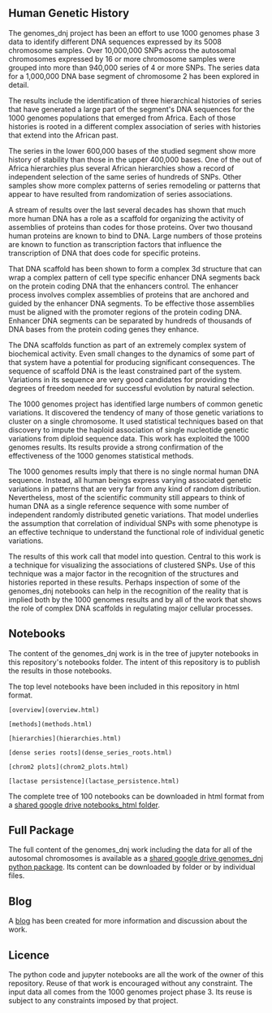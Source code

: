 ## Human Genetic History

The genomes_dnj project has been an effort to use 1000 genomes phase 3 data to identify different DNA sequences expressed by its 5008 chromosome samples. Over 10,000,000 SNPs across the autosomal chromosomes expressed by 16 or more chromosome samples were grouped into more than 940,000 series of 4 or more SNPs. The series data for a 1,000,000 DNA base segment of chromosome 2 has been explored in detail.

The results include the identification of three hierarchical histories of series that have generated a large part of the segment's DNA sequences for the 1000 genomes populations that emerged from Africa. Each of those histories is rooted in a different complex association of series with histories that extend into the African past.

The series in the lower 600,000 bases of the studied segment show more history of stability than those in the upper 400,000 bases. One of the out of Africa hierarchies plus several African hierarchies show a record of independent selection of the same series of hundreds of SNPs. Other samples show more complex patterns of series remodeling or patterns that appear to have resulted from randomization of series associations.

A stream of results over the last several decades has shown that much more human DNA has a role as a scaffold for organizing the activity of assemblies of proteins than codes for those proteins. Over two thousand human proteins are known to bind to DNA. Large numbers of those proteins are known to function as transcription factors that influence the transcription of DNA that does code for specific proteins.

That DNA scaffold has been shown to form a complex 3d structure that can wrap a complex pattern of cell type specific enhancer DNA segments back on the protein coding DNA that the enhancers control. The enhancer process involves complex assemblies of proteins that are anchored and guided by the enhancer DNA segments. To be effective those assemblies must be aligned with the promoter regions of the protein coding DNA. Enhancer DNA segments can be separated by hundreds of thousands of DNA bases from the protein coding genes they enhance.

The DNA scaffolds function as part of an extremely complex system of biochemical activity. Even small changes to the dynamics of some part of that system have a potential for producing significant consequences. The sequence of scaffold DNA is the least constrained part of the system. Variations in its sequence are very good candidates for providing the degrees of freedom needed for successful evolution by natural selection.

The 1000 genomes project has identified large numbers of common genetic variations. It discovered the tendency of many of those genetic variations to cluster on a single chromosome. It used statistical techniques based on that discovery to impute the haploid association of single nucleotide genetic variations from diploid sequence data. This work has exploited the 1000 genomes results. Its results provide a strong confirmation of the effectiveness of the 1000 genomes statistical methods.

The 1000 genomes results imply that there is no single normal human DNA sequence. Instead, all human beings express varying associated genetic variations in patterns that are very far from any kind of random distribution. Nevertheless, most of the scientific community still appears to think of human DNA as a single reference sequence with some number of independent randomly distributed genetic variations. That model underlies the assumption that correlation of individual SNPs with some phenotype is an effective technique to understand the functional role of individual genetic variations.

The results of this work call that model into question. Central to this work is a technique for visualizing the associations of clustered SNPs. Use of this technique was a major factor in the recognition of the structures and histories reported in these results. Perhaps inspection of some of the genomes_dnj notebooks can help in the recognition of the reality that is implied both by the 1000 genomes results and by all of the work that shows the role of complex DNA scaffolds in regulating major cellular processes.

## Notebooks

The content of the genomes_dnj work is in the tree of jupyter notebooks in this repository's notebooks folder.  The intent of this repository is to publish the results in those notebooks.  

The top level notebooks have been included in this repository in html format.

    [overview](overview.html)
    
    [methods](methods.html)
    
    [hierarchies](hierarchies.html)
    
    [dense series roots](dense_series_roots.html)
    
    [chrom2 plots](chrom2_plots.html)
    
    [lactase persistence](lactase_persistence.html)

The complete tree of 100 notebooks can be downloaded in html format from a [shared google drive notebooks_html folder](https://drive.google.com/drive/folders/0B0N6jrX3WLdfRUxDS2tDVVRia3c?usp=sharing).

## Full Package

The full content of the genomes_dnj work including the data for all of the autosomal chromosomes is available as a [shared google drive genomes_dnj python package](https://drive.google.com/drive/folders/0B0N6jrX3WLdfTjBialkzRXNzSkE?usp=sharing).  Its content can be downloaded by folder or by individual files.

## Blog

A [blog](https://genomesdnj.blogspot.com/) has been created for more information and discussion about the work.

## Licence

The python code and jupyter notebooks are all the work of the owner of this repository.  Reuse of that work is encouraged without any constraint.  The input data all comes from the 1000 genomes project phase 3.  Its reuse is subject to any constraints imposed by that project.
